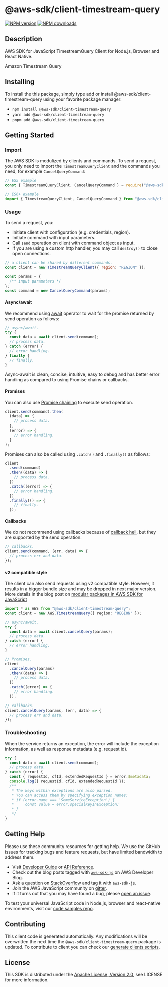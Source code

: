 <!-- generated file, do not edit directly -->

# @aws-sdk/client-timestream-query

[![NPM version](https://img.shields.io/npm/v/@aws-sdk/client-timestream-query/latest.svg)](https://www.npmjs.com/package/@aws-sdk/client-timestream-query)
[![NPM downloads](https://img.shields.io/npm/dm/@aws-sdk/client-timestream-query.svg)](https://www.npmjs.com/package/@aws-sdk/client-timestream-query)

## Description

AWS SDK for JavaScript TimestreamQuery Client for Node.js, Browser and React Native.

<fullname>Amazon Timestream Query
</fullname>

<p></p>

## Installing

To install the this package, simply type add or install @aws-sdk/client-timestream-query
using your favorite package manager:

- `npm install @aws-sdk/client-timestream-query`
- `yarn add @aws-sdk/client-timestream-query`
- `pnpm add @aws-sdk/client-timestream-query`

## Getting Started

### Import

The AWS SDK is modulized by clients and commands.
To send a request, you only need to import the `TimestreamQueryClient` and
the commands you need, for example `CancelQueryCommand`:

```js
// ES5 example
const { TimestreamQueryClient, CancelQueryCommand } = require("@aws-sdk/client-timestream-query");
```

```ts
// ES6+ example
import { TimestreamQueryClient, CancelQueryCommand } from "@aws-sdk/client-timestream-query";
```

### Usage

To send a request, you:

- Initiate client with configuration (e.g. credentials, region).
- Initiate command with input parameters.
- Call `send` operation on client with command object as input.
- If you are using a custom http handler, you may call `destroy()` to close open connections.

```js
// a client can be shared by different commands.
const client = new TimestreamQueryClient({ region: "REGION" });

const params = {
  /** input parameters */
};
const command = new CancelQueryCommand(params);
```

#### Async/await

We recommend using [await](https://developer.mozilla.org/en-US/docs/Web/JavaScript/Reference/Operators/await)
operator to wait for the promise returned by send operation as follows:

```js
// async/await.
try {
  const data = await client.send(command);
  // process data.
} catch (error) {
  // error handling.
} finally {
  // finally.
}
```

Async-await is clean, concise, intuitive, easy to debug and has better error handling
as compared to using Promise chains or callbacks.

#### Promises

You can also use [Promise chaining](https://developer.mozilla.org/en-US/docs/Web/JavaScript/Guide/Using_promises#chaining)
to execute send operation.

```js
client.send(command).then(
  (data) => {
    // process data.
  },
  (error) => {
    // error handling.
  }
);
```

Promises can also be called using `.catch()` and `.finally()` as follows:

```js
client
  .send(command)
  .then((data) => {
    // process data.
  })
  .catch((error) => {
    // error handling.
  })
  .finally(() => {
    // finally.
  });
```

#### Callbacks

We do not recommend using callbacks because of [callback hell](http://callbackhell.com/),
but they are supported by the send operation.

```js
// callbacks.
client.send(command, (err, data) => {
  // process err and data.
});
```

#### v2 compatible style

The client can also send requests using v2 compatible style.
However, it results in a bigger bundle size and may be dropped in next major version. More details in the blog post
on [modular packages in AWS SDK for JavaScript](https://aws.amazon.com/blogs/developer/modular-packages-in-aws-sdk-for-javascript/)

```ts
import * as AWS from "@aws-sdk/client-timestream-query";
const client = new AWS.TimestreamQuery({ region: "REGION" });

// async/await.
try {
  const data = await client.cancelQuery(params);
  // process data.
} catch (error) {
  // error handling.
}

// Promises.
client
  .cancelQuery(params)
  .then((data) => {
    // process data.
  })
  .catch((error) => {
    // error handling.
  });

// callbacks.
client.cancelQuery(params, (err, data) => {
  // process err and data.
});
```

### Troubleshooting

When the service returns an exception, the error will include the exception information,
as well as response metadata (e.g. request id).

```js
try {
  const data = await client.send(command);
  // process data.
} catch (error) {
  const { requestId, cfId, extendedRequestId } = error.$metadata;
  console.log({ requestId, cfId, extendedRequestId });
  /**
   * The keys within exceptions are also parsed.
   * You can access them by specifying exception names:
   * if (error.name === 'SomeServiceException') {
   *     const value = error.specialKeyInException;
   * }
   */
}
```

## Getting Help

Please use these community resources for getting help.
We use the GitHub issues for tracking bugs and feature requests, but have limited bandwidth to address them.

- Visit [Developer Guide](https://docs.aws.amazon.com/sdk-for-javascript/v3/developer-guide/welcome.html)
  or [API Reference](https://docs.aws.amazon.com/AWSJavaScriptSDK/v3/latest/index.html).
- Check out the blog posts tagged with [`aws-sdk-js`](https://aws.amazon.com/blogs/developer/tag/aws-sdk-js/)
  on AWS Developer Blog.
- Ask a question on [StackOverflow](https://stackoverflow.com/questions/tagged/aws-sdk-js) and tag it with `aws-sdk-js`.
- Join the AWS JavaScript community on [gitter](https://gitter.im/aws/aws-sdk-js-v3).
- If it turns out that you may have found a bug, please [open an issue](https://github.com/aws/aws-sdk-js-v3/issues/new/choose).

To test your universal JavaScript code in Node.js, browser and react-native environments,
visit our [code samples repo](https://github.com/aws-samples/aws-sdk-js-tests).

## Contributing

This client code is generated automatically. Any modifications will be overwritten the next time the `@aws-sdk/client-timestream-query` package is updated.
To contribute to client you can check our [generate clients scripts](https://github.com/aws/aws-sdk-js-v3/tree/main/scripts/generate-clients).

## License

This SDK is distributed under the
[Apache License, Version 2.0](http://www.apache.org/licenses/LICENSE-2.0),
see LICENSE for more information.
